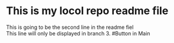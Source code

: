 # This is my locol repo readme file <br>
This is going to be the second line in the readme fiel <br>
This line will only be displayed in branch 3.
#Button in Main